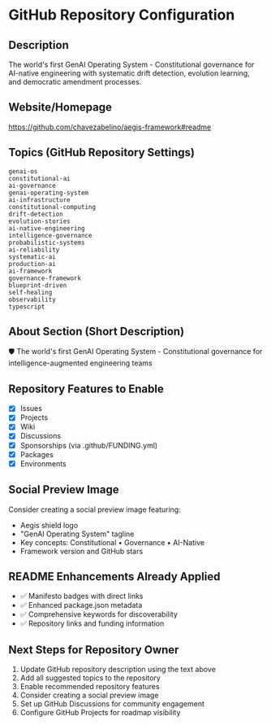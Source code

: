# GitHub Repository Configuration

## Description
The world's first GenAI Operating System - Constitutional governance for AI-native engineering with systematic drift detection, evolution learning, and democratic amendment processes.

## Website/Homepage  
https://github.com/chavezabelino/aegis-framework#readme

## Topics (GitHub Repository Settings)
```
genai-os
constitutional-ai
ai-governance
genai-operating-system
ai-infrastructure
constitutional-computing
drift-detection
evolution-stories
ai-native-engineering
intelligence-governance
probabilistic-systems
ai-reliability
systematic-ai
production-ai
ai-framework
governance-framework
blueprint-driven
self-healing
observability
typescript
```

## About Section (Short Description)
🛡️ The world's first GenAI Operating System - Constitutional governance for intelligence-augmented engineering teams

## Repository Features to Enable
- [x] Issues
- [x] Projects  
- [x] Wiki
- [x] Discussions
- [x] Sponsorships (via .github/FUNDING.yml)
- [x] Packages
- [x] Environments

## Social Preview Image
Consider creating a social preview image featuring:
- Aegis shield logo
- "GenAI Operating System" tagline
- Key concepts: Constitutional • Governance • AI-Native
- Framework version and GitHub stars

## README Enhancements Already Applied
- ✅ Manifesto badges with direct links
- ✅ Enhanced package.json metadata
- ✅ Comprehensive keywords for discoverability
- ✅ Repository links and funding information

## Next Steps for Repository Owner
1. Update GitHub repository description using the text above
2. Add all suggested topics to the repository
3. Enable recommended repository features
4. Consider creating a social preview image
5. Set up GitHub Discussions for community engagement
6. Configure GitHub Projects for roadmap visibility

